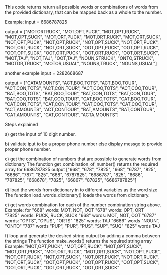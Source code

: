 This code returns return all possible words or combinations of words from the provided dictionary, that can be mapped back as a whole to the number. 

Example:
input = 6686787825

output = ["MOTORTRUCK", "MOT,OPT,PUCK", "MOT,OPT,RUCK", "MOT,OPT,SUCK", "MOT,ORT,PUCK", "MOT,ORT,RUCK", "MOT,ORT,SUCK", "NOT,OPT,PUCK", "NOT,OPT,RUCK", "NOT,OPT,SUCK", "NOT,ORT,PUCK", "NOT,ORT,RUCK", "NOT,ORT,SUCK", "OOT,OPT,PUCK", "OOT,OPT,RUCK", "OOT,OPT,SUCK", "OOT,ORT,PUCK", "OOT,ORT,RUCK", "OOT,ORT,SUCK", "MOT,TAJ", "NOT,TAJ", "OOT,TAJ", "NOUN,STRUCK", "ONTO,STRUCK", "MOTOR,TRUCK", "MOTOR,USUAL", "NOUNS,TRUCK", "NOUNS,USUAL"]

another example
input = 2282668687

output = ["CATAMOUNTS", "ACT,BOO,TOTS", "ACT,BOO,TOUR", "ACT,CON,TOTS", "ACT,CON,TOUR", "ACT,COO,TOTS", "ACT,COO,TOUR", "BAT,BOO,TOTS", "BAT,BOO,TOUR", "BAT,CON,TOTS", "BAT,CON,TOUR", "BAT,COO,TOTS", "BAT,COO,TOUR", "CAT,BOO,TOTS", "CAT,BOO,TOUR", "CAT,CON,TOTS", "CAT,CON,TOUR", "CAT,COO,TOTS", "CAT,COO,TOUR", "ACT,AMOUNTS", "ACT,CONTOUR", "BAT,AMOUNTS", "BAT,CONTOUR", "CAT,AMOUNTS", "CAT,CONTOUR", "ACTA,MOUNTS"]

Steps explained

a) get the input of 10 digit number.

b) validate iput to be a proper phone number else display messge to provide proper phone number.

c) get the combination of numbers that are possible to generate words from dictionary
	 The function get_combination_of_number() returns the required array
	for 6686787825
	output ["668", "678", "7825", "668", "6787", "825", "6686", "787", "825", "668", "6787825", "6686787", "825", "6686", "787825", "668678", "7825", "66867", "87825", "6686787825"]

d) load the words from dictionary in to different variables as the word size
	 The function load_words_dictionary() loads the words from dictionary.

e) get words combination for each of the number combination string above. 
    Example:
     for "668" words: MOT, NOT, OOT
         "678" words: OPT, ORT 	
         "7825" words: PUCK, RUCK, SUCK
         "668" words: MOT, NOT, OOT
         "6787" words: "OPTS", "OPUS", "ORTS"
         "825" words: TAJ
         "6686" words "NOUN", "ONTO"
         "787"  words "PUP", "PUR", "PUS", "SUP", "SUQ"
         "825"  words TAJ

f) loop and generate the desired string output by adding a comma between the strings
 	The function make_words() returns the required string array
 	Example: 
 		"MOT,OPT,PUCK", "MOT,OPT,RUCK", "MOT,OPT,SUCK", "MOT,ORT,PUCK", "MOT,ORT,RUCK", "MOT,ORT,SUCK", "NOT,OPT,PUCK", "NOT,OPT,RUCK", "NOT,OPT,SUCK", "NOT,ORT,PUCK", "NOT,ORT,RUCK", "NOT,ORT,SUCK", "OOT,OPT,PUCK", "OOT,OPT,RUCK", "OOT,OPT,SUCK", "OOT,ORT,PUCK", "OOT,ORT,RUCK", "OOT,ORT,SUCK"